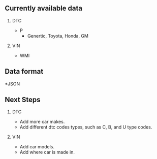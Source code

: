 ## Currently available data

1. DTC
    - P
      - Genertic, Toyota, Honda, GM
    
2. VIN
    - WMI

## Data format

*JSON

## Next Steps

1. DTC
    - Add more car makes.
    - Add different dtc codes types, such as C, B, and U type codes.
  
2. VIN
    - Add car models.
    - Add where car is made in.
